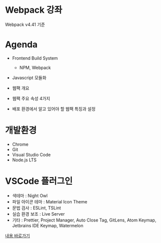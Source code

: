 # Webpack 강좌

Webpack v4.41 기준



# Agenda

- Frontend Build System
  - NPM, Webpack

- Javascript 모듈화
- 웹팩 개요
- 웹팩 주요 속성 4가지
- 배포 환경에서 알고 있어야 할 웹팩 특징과 설정



# 개발환경

- Chrome
- Git
- Visual Studio Code
- Node.js LTS



# VSCode 플러그인

- 색테마 : Night Owl
- 파일 아이콘 테마 : Material Icon Theme
- 문법 검사 : ESLint, TSLint
- 실습 환경 보조 : Live Server
- 기타 : Prettier, Project Manager, Auto Close Tag, GitLens, Atom Keymap, Jetbrains IDE Keymap, Watermelon



[내용 바로가기](https://www.notion.so/chaefather/Webpack-ba99ec896a514c4d8e4d583da1c10acc)
